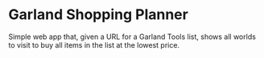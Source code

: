 # Garland Shopping Planner

Simple web app that, given a URL for a Garland Tools list, shows all worlds to visit to buy all items in the list at the lowest price.
